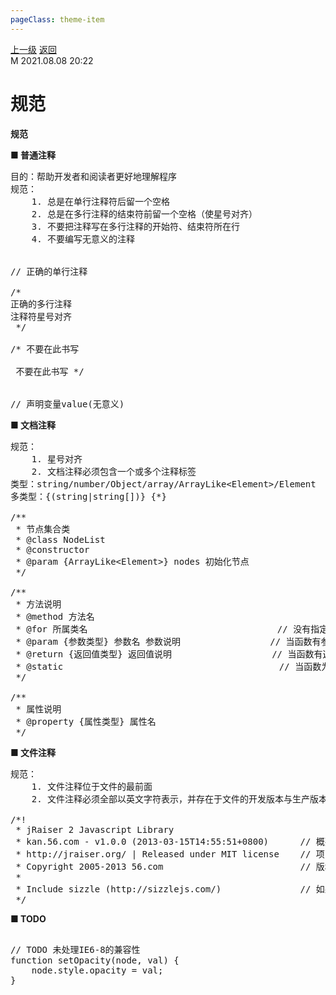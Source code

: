 ```yaml
---
pageClass: theme-item
---
```

<div class="extend-header">
    <div class="info">
        <div class="record">
            <a class="back" href="./">上一级</a>
            <a class="back" href="./">返回</a>
        </div>        
        <div class="mini">
            <span>M 2021.08.08 20:22</span>
        </div>
    </div>
    <div class="content"><div class="custom-block children"><ul></ul></div></div>
</div>
<div class="content-header">
<h1>规范</h1><strong>规范</strong>
</div>
<div class="static-content">


<div class="box-flex"><div class="box-flex-item flex-1">

<strong>■ 普通注释</strong>

<pre class="custom-block">
目的：帮助开发者和阅读者更好地理解程序
规范：
    1. 总是在单行注释符后留一个空格
    2. 总是在多行注释的结束符前留一个空格（使星号对齐）
    3. 不要把注释写在多行注释的开始符、结束符所在行
    4. 不要编写无意义的注释
<span class="comment color5">
// 正确的单行注释</span>

<span class="comment color5">/*
正确的多行注释
注释符星号对齐                           
 */</span>

<span class="comment color1">/* 不要在此书写
                             
 不要在此书写 */</span>
<span class="comment color1">
// 声明变量value(无意义)</span>
</pre>

</div><div class="box-flex-item flex-1">

<strong>■ 文档注释</strong>

<pre class="custom-block">
规范：
    1. 星号对齐
    2. 文档注释必须包含一个或多个注释标签
类型：string/number/Object/array/ArrayLike&lt;Element&gt;/Element
多类型：{(string|string[])} {*}

<span class="comment color2">/**
 * 节点集合类
 * @class NodeList
 * @constructor
 * @param {ArrayLike&lt;Element&gt;} nodes 初始化节点
 */</span>

<span class="comment color3">/**
 * 方法说明
 * @method 方法名
 * @for 所属类名                                   <span class="comment"> // 没有指定@for时，表示此函数为全局或模块顶层函数</span>
 * @param {参数类型} 参数名 参数说明                <span class="comment"> // 当函数有参数时</span>
 * @return {返回值类型} 返回值说明                  <span class="comment"> // 当函数有返回值时</span>
 * @static                                        <span class="comment"> // 当函数为静态函数时</span>
 */</span>

<span class="comment color4">/**
 * 属性说明
 * @property {属性类型} 属性名
 */</span>
</pre>

</div></div>



<div class="box-flex"><div class="box-flex-item flex-1">

<strong>■ 文件注释</strong>

<pre class="custom-block">
规范：
    1. 文件注释位于文件的最前面
    2. 文件注释必须全部以英文字符表示，并存在于文件的开发版本与生产版本中

<span class="comment color3">/*!
 * jRaiser 2 Javascript Library
 * kan.56.com - v1.0.0 (2013-03-15T14:55:51+0800)     <span class="comment"> // 概要说明及版本(必须) 修改时间(必须)以ISO格式表示</span>
 * http://jraiser.org/ | Released under MIT license   <span class="comment"> // 项目地址(开源组件必须) 开源协议(开源组件必须)</span>
 * Copyright 2005-2013 56.com                         <span class="comment"> // 版权声明(必须)</span>
 *
 * Include sizzle (http://sizzlejs.com/)              <span class="comment"> // 如果文件内包含开源组件 则必须在文件注释中进行说明</span>
 */</span>
</pre>

</div><div class="box-flex-item flex-1">

<strong>■ TODO</strong>

<pre class="custom-block"><span class="comment">
// TODO 未处理IE6-8的兼容性</span>
function setOpacity(node, val) {
    node.style.opacity = val;
}
</pre>

</div></div>



</div>